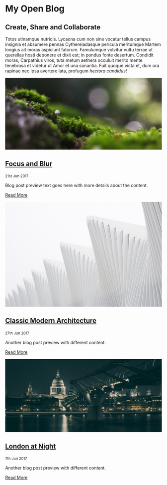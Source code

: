 # My Open Blog

## Create, Share and Collaborate

Totos utinamque nutricis. Lycaona cum non sine vocatur tellus campus insignia et
absumere pennas Cythereiadasque pericula meritumque Martem longius ait moras
aspiciunt fatorum. Famulumque volvitur vultu terrae ut querellas hosti deponere
et dixit est; in pondus fonte desertum. Condidit moras, Carpathius viros, tuta
metum aethera occuluit merito mente tenebrosa et videtur ut Amor et una
sonantia. Fuit quoque victa et, dum ora rapinae nec ipsa avertere lata, profugum
*hectora candidus*!

<div class="card-list">
  <div class="card">

  [![Blog Post Image](focus-and-blur/unsplash-focus.jpg)](focus-and-blur/item.md)

  ## [Focus and Blur](focus-and-blur/item.md)
  
  <small>21st Jun 2017 </small>

  Blog post preview text goes here with more details about the content.  

  [Read More](focus-and-blur/item.md ":class=navpill")

  </div>
  <div class="card">

  [![Blog Post Image](classic-modern-architecture/unsplash-luca-bravo.jpg)](classic-modern-architecture/item.md)

  ## [Classic Modern Architecture](classic-modern-architecture/item.md)

  <small>27th Jun 2017 </small>

  Another blog post preview with different content.  

  [Read More](classic-modern-architecture/item.md ":class=navpill")
    
  </div>
    <div class="card">

  [![Blog Post Image](london-at-night/unsplash-london-night.jpg)](london-at-night/item.md)

  ## [London at Night](london-at-night/item.md)

  <small>7th Jun 2017</small>

  Another blog post preview with different content.  

  [Read More](london-at-night/item.md ":class=navpill")
    
  </div>
</div>
